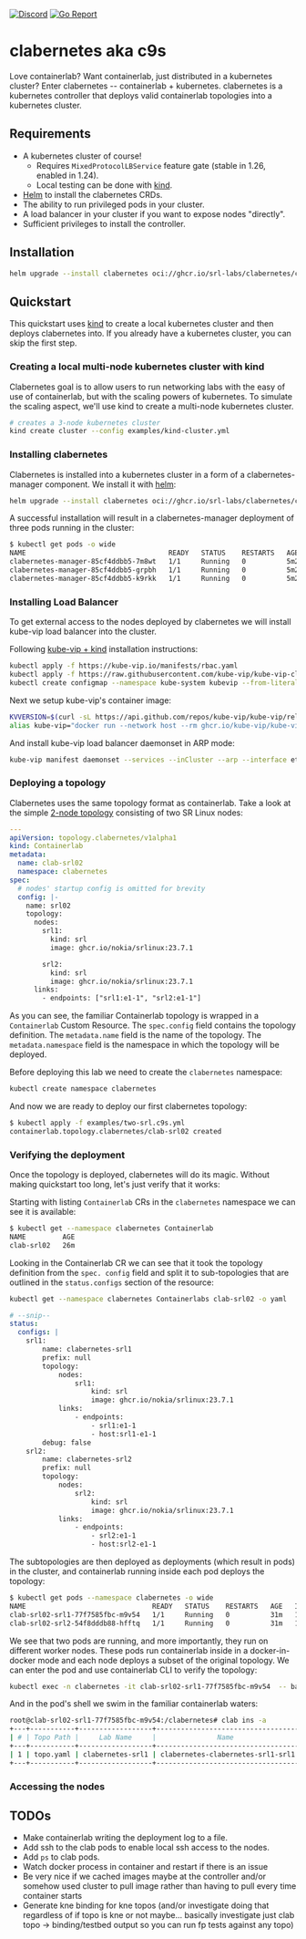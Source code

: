[![Discord](https://img.shields.io/discord/860500297297821756?style=flat-square&label=discord&logo=discord&color=00c9ff&labelColor=bec8d2)](https://discord.gg/vAyddtaEV9)
[![Go Report](https://img.shields.io/badge/go%20report-A%2B-blue?style=flat-square&color=00c9ff&labelColor=bec8d2)](https://goreportcard.com/report/github.com/srl-labs/clabernetes)

# clabernetes aka c9s

Love containerlab? Want containerlab, just distributed in a kubernetes cluster? Enter
clabernetes -- containerlab + kubernetes. clabernetes is a kubernetes controller that deploys valid
containerlab topologies into a kubernetes cluster.

## Requirements

- A kubernetes cluster of course!
  - Requires `MixedProtocolLBService` feature gate (stable in 1.26, enabled in 1.24).
  - Local testing can be done with [kind](https://kind.sigs.k8s.io/).
- [Helm](https://helm.sh/docs/intro/install/) to install the clabernetes CRDs.
- The ability to run privileged pods in your cluster.
- A load balancer in your cluster if you want to expose nodes "directly".
- Sufficient privileges to install the controller.

## Installation

```bash
helm upgrade --install clabernetes oci://ghcr.io/srl-labs/clabernetes/clabernetes
```

## Quickstart

This quickstart uses [kind](https://kind.sigs.k8s.io/) to create a local kubernetes cluster and
then deploys clabernetes into. If you already have a kubernetes cluster, you can skip the first
step.

### Creating a local multi-node kubernetes cluster with kind

Clabernetes goal is to allow users to run networking labs with the easy of use of containerlab,
but with the scaling powers of kubernetes. To simulate the scaling aspect, we'll use kind to
create a multi-node kubernetes cluster.

```bash
# creates a 3-node kubernetes cluster
kind create cluster --config examples/kind-cluster.yml
```

### Installing clabernetes

Clabernetes is installed into a kubernetes cluster in a form of a clabernetes-manager component.
We install it with [helm](https://helm.sh/docs/intro/install/):

```bash
helm upgrade --install clabernetes oci://ghcr.io/srl-labs/clabernetes/clabernetes
```

A successful installation will result in a clabernetes-manager deployment of three pods running in
the cluster:

```bash
$ kubectl get pods -o wide
NAME                                   READY   STATUS    RESTARTS   AGE    IP           NODE           NOMINATED NODE   READINESS GATES
clabernetes-manager-85cf4ddbb5-7m8wt   1/1     Running   0          5m2s   10.244.2.3   kind-worker    <none>           <none>
clabernetes-manager-85cf4ddbb5-grpbh   1/1     Running   0          5m2s   10.244.1.2   kind-worker2   <none>           <none>
clabernetes-manager-85cf4ddbb5-k9rkk   1/1     Running   0          5m2s   10.244.2.2   kind-worker    <none>           <none>
```

### Installing Load Balancer

To get external access to the nodes deployed by clabernetes we will install kube-vip load
balancer into the cluster.

Following [kube-vip + kind](https://kube-vip.io/docs/usage/kind/) installation instructions:

```bash
kubectl apply -f https://kube-vip.io/manifests/rbac.yaml
kubectl apply -f https://raw.githubusercontent.com/kube-vip/kube-vip-cloud-provider/main/manifest/kube-vip-cloud-controller.yaml
kubectl create configmap --namespace kube-system kubevip --from-literal range-global=172.18.1.10-172.18.1.250
```

Next we setup kube-vip's container image:

```bash
KVVERSION=$(curl -sL https://api.github.com/repos/kube-vip/kube-vip/releases | jq -r ".[0].name")
alias kube-vip="docker run --network host --rm ghcr.io/kube-vip/kube-vip:$KVVERSION"
```

And install kube-vip load balancer daemonset in ARP mode:

```bash
kube-vip manifest daemonset --services --inCluster --arp --interface eth0 | kubectl apply -f -
```

### Deploying a topology

Clabernetes uses the same topology format as containerlab. Take a look at the simple
[2-node topology](examples/two-srl.c9s.yml) consisting of two SR Linux nodes:

```yaml
---
apiVersion: topology.clabernetes/v1alpha1
kind: Containerlab
metadata:
  name: clab-srl02
  namespace: clabernetes
spec:
  # nodes' startup config is omitted for brevity
  config: |-
    name: srl02
    topology:
      nodes:
        srl1:
          kind: srl
          image: ghcr.io/nokia/srlinux:23.7.1

        srl2:
          kind: srl
          image: ghcr.io/nokia/srlinux:23.7.1
      links:
        - endpoints: ["srl1:e1-1", "srl2:e1-1"]
```

As you can see, the familiar Containerlab topology is wrapped in a `Containerlab` Custom
Resource. The `spec.config` field contains the topology definition. The `metadata.name` field is
the name of the topology. The `metadata.namespace` field is the namespace in which the topology
will be deployed.

Before deploying this lab we need to create the `clabernetes` namespace:

```bash
kubectl create namespace clabernetes
```

And now we are ready to deploy our first clabernetes topology:

```bash
$ kubectl apply -f examples/two-srl.c9s.yml
containerlab.topology.clabernetes/clab-srl02 created
```

### Verifying the deployment

Once the topology is deployed, clabernetes will do its magic. Without making quickstart too long,
let's just verify that it works:

Starting with listing `Containerlab` CRs in the `clabernetes` namespace we can see it is available:

```bash
$ kubectl get --namespace clabernetes Containerlab
NAME         AGE
clab-srl02   26m
```

Looking in the Containerlab CR we can see that it took the topology definition from the `spec.
config` field and split it to sub-topologies that are outlined in the `status.configs` section
of the resource:

```bash
kubectl get --namespace clabernetes Containerlabs clab-srl02 -o yaml
```

```yaml
# --snip--
status:
  configs: |
    srl1:
        name: clabernetes-srl1
        prefix: null
        topology:
            nodes:
                srl1:
                    kind: srl
                    image: ghcr.io/nokia/srlinux:23.7.1
            links:
                - endpoints:
                    - srl1:e1-1
                    - host:srl1-e1-1
        debug: false
    srl2:
        name: clabernetes-srl2
        prefix: null
        topology:
            nodes:
                srl2:
                    kind: srl
                    image: ghcr.io/nokia/srlinux:23.7.1
            links:
                - endpoints:
                    - srl2:e1-1
                    - host:srl2-e1-1
```

The subtopologies are then deployed as deployments (which result in pods) in the cluster, and
containerlab running inside each pod deploys the topology:

```bash
$ kubectl get pods --namespace clabernetes -o wide
NAME                               READY   STATUS    RESTARTS   AGE   IP           NODE           NOMINATED NODE   READINESS GATES
clab-srl02-srl1-77f7585fbc-m9v54   1/1     Running   0          31m   10.244.2.4   kind-worker    <none>           <none>
clab-srl02-srl2-54f8dddb88-hfftq   1/1     Running   0          31m   10.244.1.3   kind-worker2   <none>           <none>
```

We see that two pods are running, and more importantly, they run on different worker nodes.
These pods run containerlab inside in a docker-in-docker mode and each node deploys a subset of
the original topology. We can enter the pod and use containerlab CLI to verify the topology:

```bash
kubectl exec -n clabernetes -it clab-srl02-srl1-77f7585fbc-m9v54  -- bash
```

And in the pod's shell we swim in the familiar containerlab waters:

```bash
root@clab-srl02-srl1-77f7585fbc-m9v54:/clabernetes# clab ins -a
+---+-----------+------------------+-----------------------------------+--------------+------------------------------+------+---------+----------------+----------------------+
| # | Topo Path |     Lab Name     |               Name                | Container ID |            Image             | Kind |  State  |  IPv4 Address  |     IPv6 Address     |
+---+-----------+------------------+-----------------------------------+--------------+------------------------------+------+---------+----------------+----------------------+
| 1 | topo.yaml | clabernetes-srl1 | clabernetes-clabernetes-srl1-srl1 | 0a16495fb358 | ghcr.io/nokia/srlinux:23.7.1 | srl  | running | 172.20.20.2/24 | 2001:172:20:20::2/64 |
+---+-----------+------------------+-----------------------------------+--------------+------------------------------+------+---------+----------------+----------------------+
```

### Accessing the nodes

## TODOs

- Make containerlab writing the deployment log to a file.
- Add ssh to the clab pods to enable local ssh access to the nodes.
- Add `ps` to clab pods.
- Watch docker process in container and restart if there is an issue
- Be very nice if we cached images maybe at the controller and/or somehow used cluster to pull
  image rather than having to pull every time container starts
- Generate kne binding for kne topos (and/or investigate doing that regardless of if topo is kne
  or not maybe... basically investigate just clab topo -> binding/testbed output so you can run
  fp tests against any topo)
